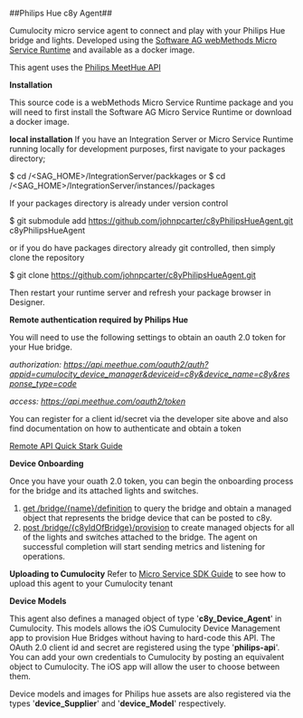  
 ##Philips Hue c8y Agent##

Cumulocity micro service agent to connect and play with your Philips Hue bridge and lights.
Developed using the [Software AG webMethods Micro Service Runtime](https://hub.docker.com/_/softwareag-webmethods-microservicesruntime) and available as a docker image.

This agent uses the [Philips MeetHue API](https://developers.meethue.com)

**Installation**

This source code is a webMethods Micro Service Runtime package and you will need to first install the Software AG Micro Service Runtime or download a docker image.

**local installation**
If you have an Integration Server or Micro Service Runtime running locally for development purposes, first navigate to your packages directory;

$ cd /<SAG_HOME>/IntegrationServer/packkages
or
$ cd /<SAG_HOME>/IntegrationServer/instances/<INSTANCE>/packages

If your packages directory is already under version control

$ git submodule add https://github.com/johnpcarter/c8yPhilipsHueAgent.git c8yPhilipsHueAgent

or if you do have packages directory already git controlled, then simply clone the repository

$ git clone https://github.com/johnpcarter/c8yPhilipsHueAgent.git

Then restart your runtime server and refresh your package browser in Designer.

**Remote authentication required by Philips Hue**
 
 You will need to use the following settings to obtain an oauth 2.0 token for your Hue bridge.
  
 *authorization: https://api.meethue.com/oauth2/auth?appid=cumulocity_device_manager&deviceid=c8y&device_name=c8y&response_type=code*
 
 *access: https://api.meethue.com/oauth2/token*
  
 You can register for a client id/secret via the developer site above and also find documentation on how to authenticate and obtain a token
 
 [Remote API Quick Stark Guide](https://developers.meethue.com/develop/hue-api/remote-api-quick-start-guide)
 
**Device Onboarding**

  Once you have your ouath 2.0 token, you can begin the onboarding process for the bridge and its attached lights and switches.
  
  1) [get /bridge/{name}/definition](./#/bridge/9627a8b7-1332-401b-878e-9fa641f418e4) to query the bridge and obtain a managed object
  that represents the bridge device that can be posted to c8y.
  2) [post /bridge/{c8yIdOfBridge}/provision](./#/bridge/6060f35b-3d59-402f-a3df-19df2edece0b) to create managed objects for
  all of the lights and switches attached to the bridge. The agent on successful completion will start sending metrics and listening for operations.
  
**Uploading to Cumulocity**
  Refer to [Micro Service SDK Guide](https://cumulocity.com/guides/microservice-sdk/introduction/) to see how to upload this agent to your
  Cumulocity tenant
  
**Device Models**

  This agent also defines a managed object of type '**c8y_Device_Agent**' in Cumulocity. This models allows the iOS Cumulocity Device Management app
  to provision Hue Bridges without having to hard-code this API. The OAuth 2.0 client id and secret are registered using the type '**philips-api**'. 
  You can add your own credentials to Cumulocity by posting an equivalent object to Cumulocity. The iOS app will allow the user to choose between them.
  
  Device models and images for Philips hue assets are also registered via the types '**device_Supplier**' and '**device_Model**' respectively.
